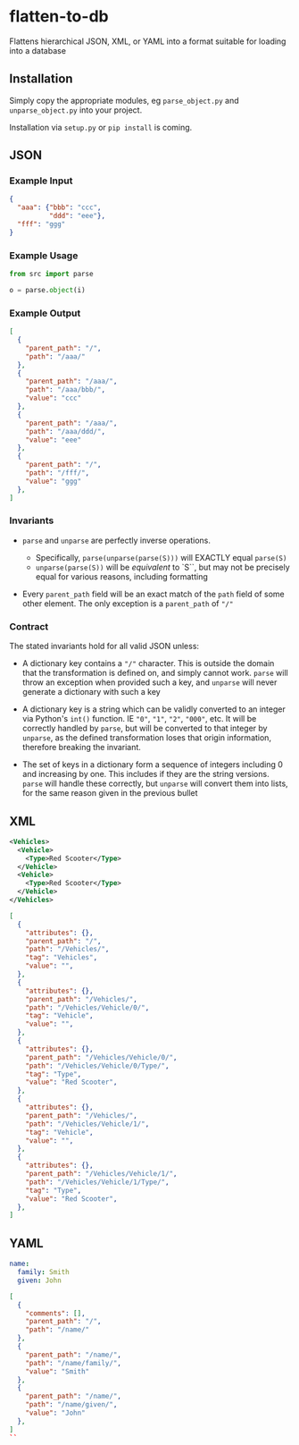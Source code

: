 # flatten-to-db
Flattens hierarchical JSON, XML, or YAML into a format suitable for loading into a database

## Installation

Simply copy the appropriate modules, eg `parse_object.py` and `unparse_object.py` into your project.

Installation via `setup.py` or `pip install` is coming.


## JSON

### Example Input

```json
{
  "aaa": {"bbb": "ccc", 
          "ddd": "eee"}, 
  "fff": "ggg"
}
```

### Example Usage

```python
from src import parse

o = parse.object(i)
```

### Example Output

```json
[
  {
    "parent_path": "/", 
    "path": "/aaa/"
  },
  {
    "parent_path": "/aaa/", 
    "path": "/aaa/bbb/", 
    "value": "ccc"
  },
  {
    "parent_path": "/aaa/", 
    "path": "/aaa/ddd/", 
    "value": "eee"
  },
  {
    "parent_path": "/", 
    "path": "/fff/", 
    "value": "ggg"
  },
]
```

### Invariants
- `parse` and `unparse` are perfectly inverse operations. 
  - Specifically, `parse(unparse(parse(S)))` will EXACTLY equal `parse(S)`
  - `unparse(parse(S))` will be _equivalent_ to `S``, but may not be precisely equal for various reasons, including formatting

- Every `parent_path` field will be an exact match of the `path` field of some other element. The only exception is a `parent_path` of `"/"`


### Contract

The stated invariants hold for all valid JSON unless:

- A dictionary key contains a `"/"` character. This is outside the domain that the transformation is defined on, and simply cannot work. `parse` will throw an exception when provided such a key, and `unparse` will never generate a dictionary with such a key

- A dictionary key is a string which can be validly converted to an integer via Python's `int()` function. IE `"0"`, `"1"`, `"2"`, `"000"`, etc. It will be correctly handled by `parse`, but will be converted to that integer by `unparse`, as the defined transformation loses that origin information, therefore breaking the invariant.

- The set of keys in a dictionary form a sequence of integers including 0 and increasing by one. This includes if they are the string versions. `parse` will handle these correctly, but `unparse` will convert them into lists, for the same reason given in the previous bullet


## XML

```xml
<Vehicles>
  <Vehicle>
    <Type>Red Scooter</Type>
  </Vehicle>
  <Vehicle>
    <Type>Red Scooter</Type>
  </Vehicle>
</Vehicles>
```

```json
[
  {
    "attributes": {},
    "parent_path": "/",
    "path": "/Vehicles/",
    "tag": "Vehicles",
    "value": "",
  },
  {
    "attributes": {},
    "parent_path": "/Vehicles/",
    "path": "/Vehicles/Vehicle/0/",
    "tag": "Vehicle",
    "value": "",
  },
  {
    "attributes": {},
    "parent_path": "/Vehicles/Vehicle/0/",
    "path": "/Vehicles/Vehicle/0/Type/",
    "tag": "Type",
    "value": "Red Scooter",
  },
  {
    "attributes": {},
    "parent_path": "/Vehicles/",
    "path": "/Vehicles/Vehicle/1/",
    "tag": "Vehicle",
    "value": "",
  },
  {
    "attributes": {},
    "parent_path": "/Vehicles/Vehicle/1/",
    "path": "/Vehicles/Vehicle/1/Type/",
    "tag": "Type",
    "value": "Red Scooter",
  },
]
```

## YAML

```yaml
name:
  family: Smith
  given: John
```

```json
[
  {
    "comments": [], 
    "parent_path": "/", 
    "path": "/name/"
  },
  {
    "parent_path": "/name/", 
    "path": "/name/family/", 
    "value": "Smith"
  },
  {
    "parent_path": "/name/", 
    "path": "/name/given/", 
    "value": "John"
  },
]
``

